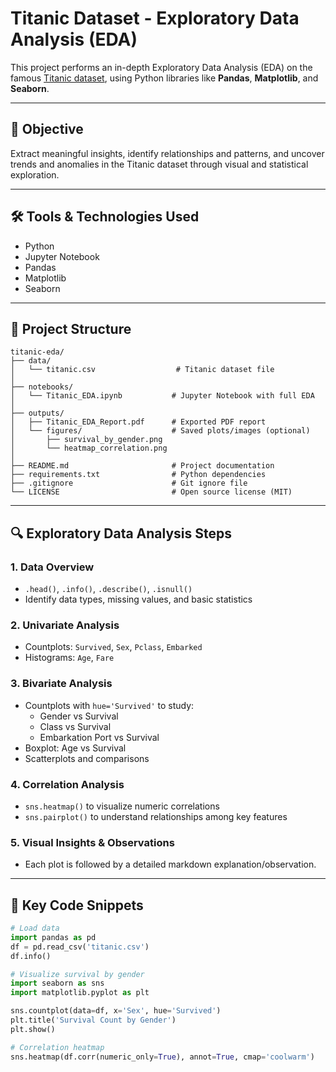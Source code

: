# Titanic Dataset - Exploratory Data Analysis (EDA)

This project performs an in-depth Exploratory Data Analysis (EDA) on the famous [Titanic dataset](https://www.kaggle.com/c/titanic), using Python libraries like **Pandas**, **Matplotlib**, and **Seaborn**.

---

## 🎯 Objective

Extract meaningful insights, identify relationships and patterns, and uncover trends and anomalies in the Titanic dataset through visual and statistical exploration.

---

## 🛠️ Tools & Technologies Used

- Python
- Jupyter Notebook
- Pandas
- Matplotlib
- Seaborn

---

## 📂 Project Structure
```
titanic-eda/
├── data/
│   └── titanic.csv                  # Titanic dataset file
│
├── notebooks/
│   └── Titanic_EDA.ipynb           # Jupyter Notebook with full EDA
│
├── outputs/
│   ├── Titanic_EDA_Report.pdf      # Exported PDF report
│   └── figures/                    # Saved plots/images (optional)
│       ├── survival_by_gender.png
│       └── heatmap_correlation.png
│
├── README.md                       # Project documentation
├── requirements.txt                # Python dependencies
├── .gitignore                      # Git ignore file
└── LICENSE                         # Open source license (MIT)

```
---

## 🔍 Exploratory Data Analysis Steps

### 1. **Data Overview**
- `.head()`, `.info()`, `.describe()`, `.isnull()`
- Identify data types, missing values, and basic statistics

### 2. **Univariate Analysis**
- Countplots: `Survived`, `Sex`, `Pclass`, `Embarked`
- Histograms: `Age`, `Fare`

### 3. **Bivariate Analysis**
- Countplots with `hue='Survived'` to study:
  - Gender vs Survival
  - Class vs Survival
  - Embarkation Port vs Survival
- Boxplot: Age vs Survival
- Scatterplots and comparisons

### 4. **Correlation Analysis**
- `sns.heatmap()` to visualize numeric correlations
- `sns.pairplot()` to understand relationships among key features

### 5. **Visual Insights & Observations**
- Each plot is followed by a detailed markdown explanation/observation.

---

## 🧾 Key Code Snippets

```python
# Load data
import pandas as pd
df = pd.read_csv('titanic.csv')
df.info()

# Visualize survival by gender
import seaborn as sns
import matplotlib.pyplot as plt

sns.countplot(data=df, x='Sex', hue='Survived')
plt.title('Survival Count by Gender')
plt.show()

# Correlation heatmap
sns.heatmap(df.corr(numeric_only=True), annot=True, cmap='coolwarm')

